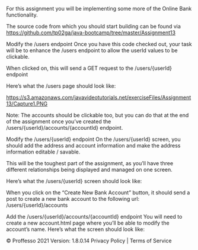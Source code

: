 For this assignment you will be implementing some more of the Online Bank functionality.

The source code from which you should start building can be found via https://github.com/tp02ga/java-bootcamp/tree/master/Assignment13

Modify the /users endpoint
Once you have this code checked out, your task will be to enhance the /users endpoint to allow the userId values to be clickable.

When clicked on, this will send a GET request to the /users/{userId} endpoint

Here’s what the /users page should look like:

https://s3.amazonaws.com/javavideotutorials.net/exerciseFiles/Assignment13/Capture1.PNG


Note: The accounts should be clickable too, but you can do that at the end of the assignment once you’ve created the /users/{userId}/accounts/{accountId} endpoint.

 

Modify the /users/{userId} endpoint
On the /users/{userId} screen, you should add the address and account information and make the address information editable / savable.

This will be the toughest part of the assignment, as you’ll have three different relationships being displayed and managed on one screen.

Here’s what the /users/{userId} screen should look like:



When you click on the “Create New Bank Account” button, it should send a post to create a new bank account to the following url: /users/{userId}/accounts

 

Add the /users/{userId}/accounts/{accountId} endpoint
You will need to create a new account.html page where you’ll be able to modify the account’s name. Here’s what the screen should look like:




 

 

© Proffesso 2021
Version: 1.8.0.14
Privacy Policy | Terms of Service